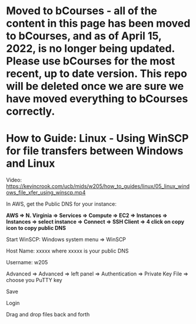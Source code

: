 # Moved to bCourses - all of the content in this page has been moved to bCourses, and as of April 15, 2022, is no longer being updated.  Please use bCourses for the most recent, up to date version. This repo will be deleted once we are sure we have moved everything to bCourses correctly.

# How to Guide: Linux - Using WinSCP for file transfers between Windows and Linux

Video: https://kevincrook.com/ucb/mids/w205/how_to_guides/linux/05_linux_windows_file_xfer_using_winscp.mp4

In AWS, get the Public DNS for your instance:

**AWS => N. Virginia => Services => Compute => EC2 => Instances => Instances => select instance => Connect => SSH Client => 4 click on copy icon to copy public DNS**

Start WinSCP: Windows system menu => WinSCP

Host Name: xxxxx 
where xxxxx is your public DNS

Username: w205

Advanced => Advanced => left panel => Authentication => Private Key File => choose you PuTTY key

Save 

Login

Drag and drop files back and forth
